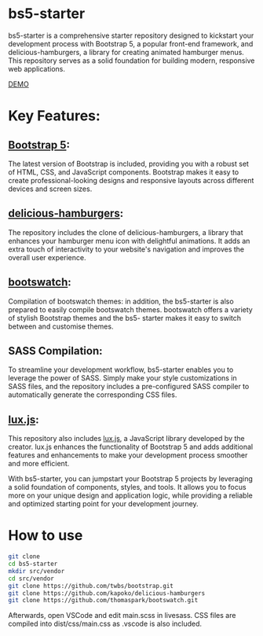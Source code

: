 # bs5-starter

bs5-starter is a comprehensive starter repository designed to kickstart your development process with Bootstrap 5, a popular front-end framework, and delicious-hamburgers, a library for creating animated hamburger menus. This repository serves as a solid foundation for building modern, responsive web applications.

[DEMO](https://yuta.kmusiclife.com/demos/bs5-starter/)

# Key Features:

## [Bootstrap 5](https://github.com/twbs/bootstrap.git): 
The latest version of Bootstrap is included, providing you with a robust set of HTML, CSS, and JavaScript components. Bootstrap makes it easy to create professional-looking designs and responsive layouts across different devices and screen sizes.

## [delicious-hamburgers](https://github.com/kapoko/delicious-hamburgers): 
The repository includes the clone of delicious-hamburgers, a library that enhances your hamburger menu icon with delightful animations. It adds an extra touch of interactivity to your website's navigation and improves the overall user experience.

## [bootswatch](https://github.com/thomaspark/bootswatch.git):
Compilation of bootswatch themes: in addition, the bs5-starter is also prepared to easily compile bootswatch themes. bootswatch offers a variety of stylish Bootstrap themes and the bs5- starter makes it easy to switch between and customise themes.

## SASS Compilation: 
To streamline your development workflow, bs5-starter enables you to leverage the power of SASS. Simply make your style customizations in SASS files, and the repository includes a pre-configured SASS compiler to automatically generate the corresponding CSS files.

## [lux.js](https://github.com/kmusiclife/lux.js): 
This repository also includes [lux.js](https://github.com/kmusiclife/lux.js), a JavaScript library developed by the creator. lux.js enhances the functionality of Bootstrap 5 and adds additional features and enhancements to make your development process smoother and more efficient.

With bs5-starter, you can jumpstart your Bootstrap 5 projects by leveraging a solid foundation of components, styles, and tools. It allows you to focus more on your unique design and application logic, while providing a reliable and optimized starting point for your development journey.

# How to use
```bash
git clone 
cd bs5-starter
mkdir src/vendor
cd src/vendor
git clone https://github.com/twbs/bootstrap.git
git clone https://github.com/kapoko/delicious-hamburgers
git clone https://github.com/thomaspark/bootswatch.git
```

Afterwards, open VSCode and edit main.scss in livesass. CSS files are compiled into dist/css/main.css as .vscode is also included.

